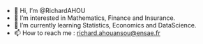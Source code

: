 - 👋 Hi, I’m @RichardAHOU
- 👀 I’m interested in Mathematics, Finance and Insurance.
- 🌱 I’m currently learning Statistics, Economics and DataScience.
- 📫 How to reach me : richard.ahouansou@ensae.fr

<!---
RichardAHOU/RichardAHOU is a ✨ special ✨ repository because its `README.md` (this file) appears on your GitHub profile.
You can click the Preview link to take a look at your changes.
--->
